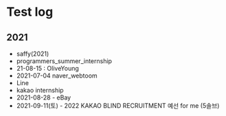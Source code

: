 # Test log

## 2021
- saffy(2021)
- programmers_summer_internship
- 21-08-15 : OliveYoung
- 2021-07-04 naver_webtoom
- Line
- kakao internship
- 2021-08-28 - eBay
- 2021-09-11(토) - 2022 KAKAO BLIND RECRUITMENT 예선 for me (5솔브)